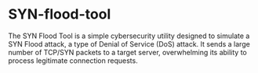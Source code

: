# SYN-flood-tool
The SYN Flood Tool is a simple cybersecurity utility designed to simulate a SYN Flood attack, a type of Denial of Service (DoS) attack. It sends a large number of TCP/SYN packets to a target server, overwhelming its ability to process legitimate connection requests.
